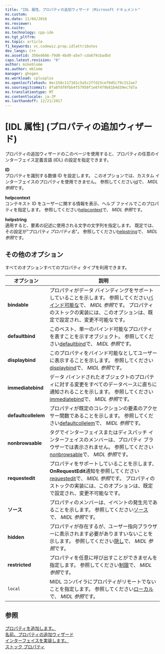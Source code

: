```yaml
---
title: "IDL 属性、プロパティの追加ウィザード |Microsoft ドキュメント"
ms.custom: 
ms.date: 11/04/2016
ms.reviewer: 
ms.suite: 
ms.technology: cpp-ide
ms.tgt_pltfrm: 
ms.topic: article
f1_keywords: vc.codewiz.prop.idlattributes
dev_langs: C++
ms.assetid: 356ed666-79d0-4bd9-a5e7-cda679cbadbd
caps.latest.revision: "6"
author: mikeblome
ms.author: mblome
manager: ghogen
ms.workload: cplusplus
ms.openlocfilehash: 8ec158c117161c5a5c2ffd23cef0d5c79c312ae7
ms.sourcegitcommit: 8fa8fdf0fbb4f57950f1e8f4f9b81b4d39ec7d7a
ms.translationtype: MT
ms.contentlocale: ja-JP
ms.lasthandoff: 12/21/2017
---
```

# <a name="idl-attributes-add-property-wizard"></a>[IDL 属性] (プロパティの追加ウィザード)
プロパティの追加ウィザードのこのページを使用すると、プロパティの任意のインターフェイス定義言語 (IDL) の設定を指定できます。  
  
 **ID**  
 プロパティを識別する数値 ID を設定します。 このオプションでは、カスタム インターフェイスのプロパティを使用できません。 参照してください[id](http://msdn.microsoft.com/library/windows/desktop/aa367040)で、 *MIDL 参照*です。  
  
 **helpcontext**  
 コンテキスト ID をユーザーに関する情報を表示、ヘルプ ファイルでこのプロパティを指定します。 参照してください[helpcontext](http://msdn.microsoft.com/library/windows/desktop/aa366851)で、 *MIDL 参照*です。  
  
 **helpstring**  
 適用すると、要素の記述に使用される文字の文字列を指定します。 既定では、その設定が"プロパティ*プロパティ名*"。 参照してください[helpstring](http://msdn.microsoft.com/library/windows/desktop/aa366856)で、 *MIDL 参照*です。  
  
## <a name="other-options"></a>その他のオプション  
 すべてのオプションすべてのプロパティ タイプを利用できます。  
  
|オプション|説明|  
|------------|-----------------|  
|**bindable**|プロパティがデータ バインディングをサポートしていることを示します。 参照してください[バインド可能な](http://msdn.microsoft.com/library/windows/desktop/aa366738)で、 *MIDL 参照*です。 プロパティのストックの実装には、このオプションは、既定で設定され、変更不可能なです。|  
|**defaultbind**|このベスト、単一のバインド可能なプロパティを表すことを示すオブジェクト。 参照してください[defaultbind](http://msdn.microsoft.com/library/windows/desktop/aa366790)で、 *MIDL 参照*です。|  
|**displaybind**|このプロパティをバインド可能なとしてユーザーに表示することを示します。 参照してください[displaybind](http://msdn.microsoft.com/library/windows/desktop/aa366804)で、 *MIDL 参照*です。|  
|**immediatebind**|データ バインドされたオブジェクトのプロパティに対する変更をすべてのデータベースに直ちに通知されることを示します。 参照してください[immediatebind](http://msdn.microsoft.com/library/windows/desktop/aa367045)で、 *MIDL 参照*です。|  
|**defaultcollelem**|プロパティが既定のコレクションの要素のアクセサー関数であることを示します。 参照してください[defaultcollelem](http://msdn.microsoft.com/library/windows/desktop/aa366792)で、 *MIDL 参照*です。|  
|**nonbrowsable**|タグでインターフェイスまたはディスパッチ インターフェイスのメンバーは、プロパティ ブラウザーでは表示されません。 参照してください[nonbrowsable](http://msdn.microsoft.com/library/windows/desktop/aa367117)で、 *MIDL 参照*です。|  
|**requestedit**|プロパティをサポートしていることを示します、 **OnRequestEdit**通知を参照してください[requestedit](http://msdn.microsoft.com/library/windows/desktop/aa367155)で、 *MIDL 参照*です。 プロパティのストックの実装には、このオプションは、既定で設定され、変更不可能なです。|  
|**ソース**|プロパティのメンバーは、イベントの発生元であることを示します。 参照してください[ソース](http://msdn.microsoft.com/library/windows/desktop/aa367166)で、 *MIDL 参照*です。|  
|**hidden**|プロパティが存在するが、ユーザー指向ブラウザーに表示されます必要がありますいないことを示します。 参照してください[隠し](http://msdn.microsoft.com/library/windows/desktop/aa366861)で、 *MIDL 参照*です。|  
|**restricted**|プロパティを任意に呼び出すことができませんを指定します。 参照してください[制限](http://msdn.microsoft.com/library/windows/desktop/aa367157)で、 *MIDL 参照*です。|  
|`local`|MIDL コンパイラにプロパティがリモートでないことを指定します。 参照してください[ローカル](http://msdn.microsoft.com/library/windows/desktop/aa367071)で、 *MIDL 参照*です。|  
  
## <a name="see-also"></a>参照  
 [プロパティを追加します。](../ide/adding-a-property-visual-cpp.md)   
 [名前、プロパティの追加ウィザード](../ide/names-add-property-wizard.md)   
 [インターフェイスを実装します。](../ide/implementing-an-interface-visual-cpp.md)   
 [ストック プロパティ](../ide/stock-properties.md)